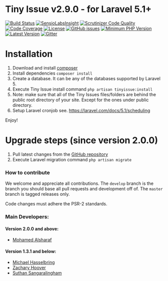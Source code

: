 # Tiny Issue v2.9.0 - for Laravel 5.1+
[![Build Status](https://travis-ci.org/satrun77/tinyissue.svg?branch=master&?style=flat-square)](https://travis-ci.org/satrun77/tinyissue)
[![SensioLabsInsight](https://insight.sensiolabs.com/projects/a6c6ecdf-13f6-4e51-a9f0-f1fffebf1fdd/mini.png)](https://insight.sensiolabs.com/projects/a6c6ecdf-13f6-4e51-a9f0-f1fffebf1fdd)
[![Scrutinizer Code Quality](https://scrutinizer-ci.com/g/satrun77/tinyissue/badges/quality-score.png?b=master)](https://scrutinizer-ci.com/g/satrun77/tinyissue/?branch=master)
[![Code Coverage](https://scrutinizer-ci.com/g/satrun77/tinyissue/badges/coverage.png?b=master)](https://scrutinizer-ci.com/g/satrun77/tinyissue/?branch=master)
[![License](https://img.shields.io/github/license/mashape/apistatus.svg?maxAge=2592000?style=flat-square)](https://github.com/satrun77/tinyissue)
[![GitHub issues](https://img.shields.io/github/issues/satrun77/tinyissue.svg?maxAge=2592000?style=flat-square)](https://github.com/satrun77/tinyissue/issues)
[![Minimum PHP Version](https://img.shields.io/badge/php-%3E%3D%205.5-8892BF.svg?style=flat-square)](https://php.net/)
[![Latest Version](https://img.shields.io/github/release/satrun77/tinyissue.svg?style=flat-square)](https://github.com/satrun77/tinyissue/releases)
[![Gitter](https://badges.gitter.im/satrun77/tinyissue.svg)](https://gitter.im/satrun77/tinyissue?utm_source=badge&utm_medium=badge&utm_campaign=pr-badge)

# Installation

1. Download and install [composer](https://getcomposer.org/doc/00-intro.md#installation-linux-unix-osx)
2. Install dependencies `composer install`
3. Create a database. It can be any of the databases supported by Laravel 5.
4. Execute Tiny Issue install command `php artisan tinyissue:install`
5. Note: make sure that all of the Tiny Issues files/folders are behind the public root directory of your site. Except for the ones under public directory.
6. Setup Laravel cronjob see. https://laravel.com/docs/5.1/scheduling

Enjoy!

# Upgrade steps (since version 2.0.0)

1. Pull latest changes from the [GitHub repository](https://github.com/satrun77/tinyissue)
1. Execute Laravel migration command `php artisan migrate`

### How to contribute

We welcome and appreciate all contributions. The `develop` branch is the branch you should base all pull requests and development off of.
The `master` branch is tagged releases only.

Code changes must adhere the PSR-2 standards.

### Main Developers:

#### Version 2.0.0 and above:
- [Mohamed Alsharaf](http://my.geek.nz)

#### Version 1.3.1 and below:
- [Michael Hasselbring](http://michaelhasselbring.com)
- [Zachary Hoover](http://zachoover.com)
- [Suthan Sangaralingham](http://suthanwebs.com/)

